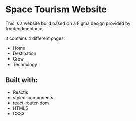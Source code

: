 # Space Tourism Website

This is a website build based on a Figma design provided by frontendmentor.io.

It contains 4 different pages:
- Home
- Destination
- Crew
- Technology

## Built with:

- Reactjs
- styled-components
- react-router-dom
- HTML5
- CSS3
